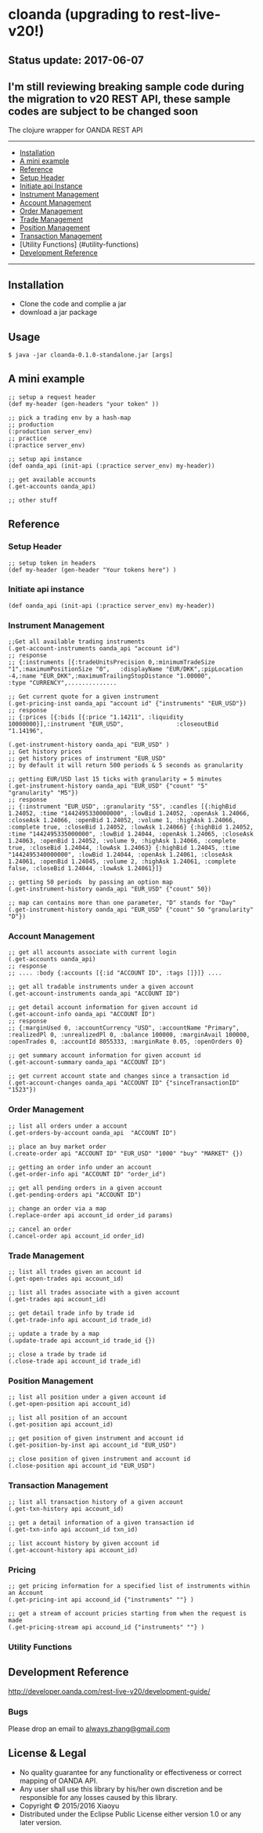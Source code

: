 # cloanda (upgrading to rest-live-v20!)

## Status update: 2017-06-07

I'm still reviewing breaking sample code during the migration to v20 REST API, these sample codes are subject to be changed soon
----

The clojure wrapper for OANDA REST API

----
- [Installation](#installation)
- [A mini example](#A-mini-example)
- [Reference](#reference)
 - [Setup Header ](#setup-header)
 - [Initiate api Instance](#initiate-api-instance)
 - [Instrument Management](#instrument-management)
 - [Account Management](#account-management)
 - [Order Management](#order-management)
 - [Trade Management](#trade-management)
 - [Position Management](#position-management)
 - [Transaction Management](#transaction-management)
- [Utility Functions] (#utility-functions)
- [Development Reference](#development-reference)


----


## Installation

* Clone the code and complie a jar
* download a jar package

## Usage

    $ java -jar cloanda-0.1.0-standalone.jar [args]

## A mini example

    ;; setup a request header
    (def my-header (gen-headers "your token" ))

    ;; pick a trading env by a hash-map
    ;; production
    (:production server_env)
    ;; practice
    (:practice server_env)

    ;; setup api instance
    (def oanda_api (init-api (:practice server_env) my-header))

    ;; get available accounts
    (.get-accounts oanda_api)

    ;; other stuff

## Reference

### Setup Header
    ;; setup token in headers
    (def my-header (gen-header "Your tokens here") )

### Initiate api instance
    (def oanda_api (init-api (:practice server_env) my-header))

### Instrument Management
    ;;Get all available trading instruments
    (.get-account-instruments oanda_api "account id")
    ;; response
    ;; {:instruments [{:tradeUnitsPrecision 0,:minimumTradeSize "1",:maximumPositionSize "0",   :displayName "EUR/DKK",:pipLocation -4,:name "EUR_DKK",:maximumTrailingStopDistance "1.00000",                :type "CURRENCY",..............

    ;; Get current quote for a given instrument
    (.get-pricing-inst oanda_api "account id" {"instruments" "EUR_USD"})
    ;; response
    ;; {:prices [{:bids [{:price "1.14211", :liquidity 10000000}],:instrument "EUR_USD",               :closeoutBid "1.14196",

    (.get-instrument-history oanda_api "EUR_USD" )
    ;; Get history prices
    ;; get history prices of instrument "EUR_USD"
    ;; by default it will return 500 periods & 5 seconds as granularity

    ;; getting EUR/USD last 15 ticks with granularity = 5 minutes
    (.get-instrument-history oanda_api "EUR_USD" {"count" "5" "granularity" "M5"})
    ;; response
    ;; {:instrument "EUR_USD", :granularity "S5", :candles [{:highBid 1.24052, :time "1442495330000000", :lowBid 1.24052, :openAsk 1.24066, :closeAsk 1.24066, :openBid 1.24052, :volume 1, :highAsk 1.24066, :complete true, :closeBid 1.24052, :lowAsk 1.24066} {:highBid 1.24052, :time "1442495335000000", :lowBid 1.24044, :openAsk 1.24065, :closeAsk 1.24063, :openBid 1.24052, :volume 9, :highAsk 1.24066, :complete true, :closeBid 1.24044, :lowAsk 1.24063} {:highBid 1.24045, :time "1442495340000000", :lowBid 1.24044, :openAsk 1.24061, :closeAsk 1.24061, :openBid 1.24045, :volume 2, :highAsk 1.24061, :complete false, :closeBid 1.24044, :lowAsk 1.24061}]}

    ;; getting 50 periods  by passing an option map
    (.get-instrument-history oanda_api "EUR_USD" {"count" 50})

    ;; map can contains more than one parameter, "D" stands for "Day"
    (.get-instrument-history oanda_api "EUR_USD" {"count" 50 "granularity" "D"})

### Account Management
    ;; get all accounts associate with current login
    (.get-accounts oanda_api)
    ;; response
    ;; .... :body {:accounts [{:id "ACCOUNT ID", :tags []}]} ....

    ;; get all tradable instruments under a given account
    (.get-account-instruments oanda_api "ACCOUNT ID")

    ;; get detail account information for given account id
    (.get-account-info oanda_api "ACCOUNT ID")
    ;; response
    ;; {:marginUsed 0, :accountCurrency "USD", :accountName "Primary", :realizedPl 0, :unrealizedPl 0, :balance 100000, :marginAvail 100000, :openTrades 0, :accountId 8055333, :marginRate 0.05, :openOrders 0}

    ;; get summary account information for given account id
    (.get-account-summary oanda_api "ACCOUNT ID")

    ;; get current account state and changes since a transaction id
    (.get-account-changes oanda_api "ACCOUNT ID" {"sinceTransactionID" "1523"})


### Order Management
    ;; list all orders under a account
    (.get-orders-by-account oanda_api  "ACCOUNT ID")

    ;; place an buy market order
    (.create-order api "ACCOUNT ID" "EUR_USD" "1000" "buy" "MARKET" {})

    ;; getting an order info under an account
    (.get-order-info api "ACCOUNT ID" "order_id")

    ;; get all pending orders in a given account
    (.get-pending-orders api "ACCOUNT ID")

    ;; change an order via a map
    (.replace-order api account_id order_id params)

    ;; cancel an order
    (.cancel-order api account_id order_id)

### Trade Management

    ;; list all trades given an account id
    (.get-open-trades api account_id)

    ;; list all trades associate with a given account
    (.get-trades api account_id)

    ;; get detail trade info by trade id
    (.get-trade-info api account_id trade_id)

    ;; update a trade by a map
    (.update-trade api account_id trade_id {})

    ;; close a trade by trade id
    (.close-trade api account_id trade_id)

### Position Management

    ;; list all position under a given account id
    (.get-open-position api account_id)

    ;; list all position of an account
    (.get-position api account_id)

    ;; get position of given instrument and account id
    (.get-position-by-inst api account_id "EUR_USD")

    ;; close position of given instrument and account id
    (.close-position api account_id "EUR_USD")


### Transaction Management

    ;; list all transaction history of a given account
    (.get-txn-history api account_id)

    ;; get a detail information of a given transaction id
    (.get-txn-info api account_id txn_id)

    ;; list account history by given account id
    (.get-account-history api account_id)

### Pricing
    ;; get pricing information for a specified list of instruments within an Account
    (.get-pricing-int api accound_id {"instruments" ""} )
    
    ;; get a stream of account pricies starting from when the request is made
    (.get-pricing-stream api accound_id {"instruments" ""} )

### Utility Functions

## Development Reference

http://developer.oanda.com/rest-live-v20/development-guide/



### Bugs
Please drop an email to always.zhang@gmail.com

## License & Legal

* No quality guarantee for any functionality or effectiveness or correct mapping of OANDA API.
* Any user shall use this library by his/her own discretion and be responsible for any losses caused by this library.
* Copyright © 2015/2016 Xiaoyu
* Distributed under the Eclipse Public License either version 1.0 or any later version.
